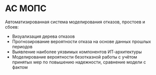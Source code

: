 # АС МОПС

<div>
    <p>Автоматизированная система моделирования отказов, простоев и сбоев:</p>
    <ul>
        <li>Визуализация дерева отказов</li>
        <li>Прогнозирование вероятности отказа на основе данных прошлых периодов</li>
        <li>Выявление наиболее уязвимых компонентов ИТ-архитектуры</li>
        <li>Моделирование вероятности безотказной работы с учётом принятых мер по повышению надежности,
            сравнение модели с фактом
        </li>
    </ul>
</div>
